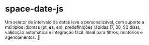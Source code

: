 # space-date-js
Um seletor de intervalo de datas leve e personalizável, com suporte a múltiplos idiomas (pt, es, en), predefinições rápidas (7, 30, 90 dias), validação automática e integração fácil. Ideal para filtros, relatórios e agendamentos. 🚀
